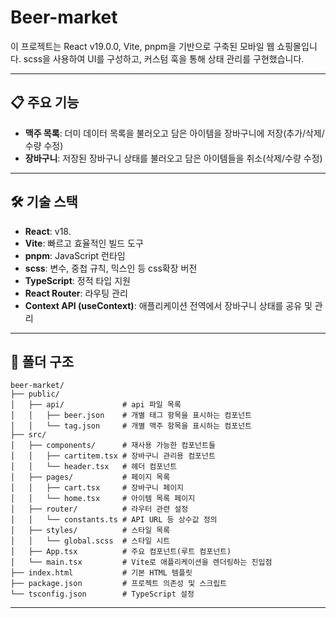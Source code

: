 # Beer-market

이 프로젝트는 React v19.0.0, Vite, pnpm을 기반으로 구축된 모바일 웹 쇼핑몰입니다. scss을 사용하여 UI를 구성하고, 커스텀 훅을 통해 상태 관리를 구현했습니다.

---

## 📋 주요 기능

- **맥주 목록**: 더미 데이터 목록을 불러오고 담은 아이템을 장바구니에 저장(추가/삭제/수량 수정)
- **장바구니**: 저장된 장바구니 상태를 불러오고 담은 아이템들을 취소(삭제/수량 수정)

---

## 🛠️ 기술 스택

- **React**: v18.
- **Vite**: 빠르고 효율적인 빌드 도구
- **pnpm**: JavaScript 런타임
- **scss**: 변수, 중첩 규칙, 믹스인 등 css확장 버전
- **TypeScript**: 정적 타입 지원
- **React Router**: 라우팅 관리
- **Context API (useContext)**: 애플리케이션 전역에서 장바구니 상태를 공유 및 관리

---

## 📂 폴더 구조

```
beer-market/
├── public/
│   ├── api/             # api 파일 목록
│   │   ├── beer.json    # 개별 태그 항목을 표시하는 컴포넌트
│   │   └── tag.json     # 개별 맥주 항목을 표시하는 컴포넌트
├── src/
│   ├── components/      # 재사용 가능한 컴포넌트들
│   │   ├── cartitem.tsx # 장바구니 관리용 컴포넌트
│   │   └── header.tsx   # 헤더 컴포넌트
│   ├── pages/           # 페이지 목록
│   │   ├── cart.tsx     # 장바구니 페이지
│   │   └── home.tsx     # 아이템 목록 페이지
│   ├── router/          # 라우터 관련 설정
│   │   └── constants.ts # API URL 등 상수값 정의
│   ├── styles/          # 스타일 목록
│   │   └── global.scss  # 스타일 시트
│   ├── App.tsx          # 주요 컴포넌트(루트 컴포넌트)
│   └── main.tsx         # Vite로 애플리케이션을 렌더링하는 진입점
├── index.html           # 기본 HTML 템플릿
├── package.json         # 프로젝트 의존성 및 스크립트
└── tsconfig.json        # TypeScript 설정
```

---

